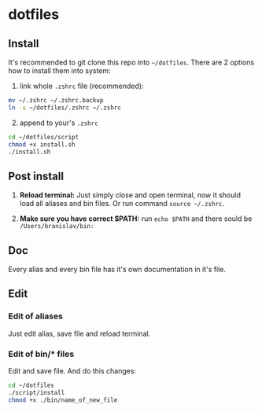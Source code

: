 # dotfiles

## Install

It's recommended to git clone this repo into `~/dotfiles`.
There are 2 options how to install them into system:

1. link whole `.zshrc` file (recommended):

```bash
mv ~/.zshrc ~/.zshrc.backup
ln -s ~/dotfiles/.zshrc ~/.zshrc
```

2. append to your's `.zshrc`

```bash
cd ~/dotfiles/script
chmod +x install.sh
./install.sh
```

## Post install

1. <b>Reload terminal:</b>
   Just simply close and open terminal, now it should load all aliases and bin files.
   Or run command `source ~/.zshrc`.

2. <b>Make sure you have correct $PATH:</b> run `echo $PATH` and there sould be `/Users/branislav/bin:`

## Doc

Every alias and every bin file has it's own documentation in it's file.

## Edit

### Edit of aliases

Just edit alias, save file and reload terminal.

### Edit of bin/* files

Edit and save file. And do this changes:
```bash
cd ~/dotfiles
./script/install
chmod +x ./bin/name_of_new_file
```
